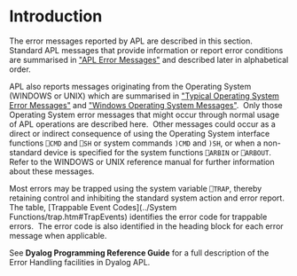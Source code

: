 # Introduction

The error messages reported by APL are described in this section.  Standard APL messages that provide information or report error conditions are summarised in ["APL Error Messages"](apl-errors.md) and described later in alphabetical order.

APL also reports messages originating from the Operating System (WINDOWS or UNIX) which are summarised in ["Typical Operating System Error Messages"](os-errors.md) and ["Windows Operating System Messages"](windows-errors.md).  Only those Operating System error messages that might occur through normal usage of APL operations are described here.  Other messages could occur as a direct or indirect consequence of using the Operating System interface functions `⎕CMD` and `⎕SH` or system commands `)CMD` and `)SH`, or when a non-standard device is specified for the system functions `⎕ARBIN` or `⎕ARBOUT`.  Refer to the WINDOWS or UNIX reference manual for further information about these messages.

Most errors may be trapped using the system variable `⎕TRAP`, thereby retaining control and inhibiting the standard system action and error report.  The table, [Trappable Event Codes](../System Functions/trap.htm#TrapEvents) identifies the error code for trappable errors.  The error code is also identified in the heading block for each error message when applicable.

See **Dyalog Programming Reference Guide** for a full description of the Error Handling facilities in Dyalog APL.
